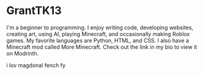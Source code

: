 # GrantTK13
I'm a beginner to programming.
I enjoy writing code, developing websites, creating art, using AI, playing Minecraft, and occasionally making Roblox games.
My favorite languages are Python, HTML, and CSS.
I also have a Minecraft mod called More Minecraft. Check out the link in my bio to view it on Modrinth.

i lov magdonal fench fy
